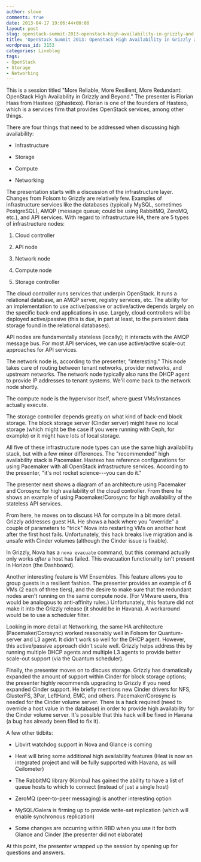 ```yaml
---
author: slowe
comments: true
date: 2013-04-17 19:06:44+00:00
layout: post
slug: openstack-summit-2013-openstack-high-availability-in-grizzly-and-beyond
title: 'OpenStack Summit 2013: OpenStack High Availability in Grizzly and Beyond'
wordpress_id: 3153
categories: Liveblog
tags:
- OpenStack
- Storage
- Networking
---
```


This is a session titled "More Reliable, More Resilient, More Redundant: OpenStack High Availability in Grizzly and Beyond." The presenter is Florian Haas from Hastexo (@hastexo). Florian is one of the founders of Hastexo, which is a services firm that provides OpenStack services, among other things.

There are four things that need to be addressed when discussing high availability:

* Infrastructure

* Storage

* Compute

* Networking

The presentation starts with a discussion of the infrastructure layer. Changes from Folsom to Grizzly are relatively few. Examples of infrastructure services like the databases (typically MySQL, sometimes PostgreSQL), AMQP (message queue; could be using RabbitMQ, ZeroMQ, etc.), and API services. With regard to infrastructure HA, there are 5 types of infrastructure nodes:

1. Cloud controller

2. API node

3. Network node

4. Compute node

5. Storage controller

The cloud controller runs services that underpin OpenStack. It runs a relational database, an AMQP server, registry services, etc. The ability for an implementation to use active/passive or active/active depends largely on the specific back-end applications in use. Largely, cloud controllers will be deployed active/passive (this is due, in part at least, to the persistent data storage found in the relational databases).

API nodes are fundamentally stateless (locally); it interacts with the AMQP message bus. For most API services, we can use active/active scale-out approaches for API services.

The network node is, according to the presenter, "interesting." This node takes care of routing between tenant networks, provider networks, and upstream networks. The network node typically also runs the DHCP agent to provide IP addresses to tenant systems. We'll come back to the network node shortly.

The compute node is the hypervisor itself, where guest VMs/instances actually execute.

The storage controller depends greatly on what kind of back-end block storage. The block storage server (Cinder server) might have no local storage (which might be the case if you were running with Ceph, for example) or it might have lots of local storage.

All five of these infrastructure node types can use the same high availability stack, but with a few minor differences. The "recommended" high availability stack is Pacemaker. Hastexo has reference configurations for using Pacemaker with all OpenStack infrastructure services. According to the presenter, "it's not rocket science---you can do it."

The presenter next shows a diagram of an architecture using Pacemaker and Corosync for high availability of the cloud controller. From there he shows an example of using Pacemaker/Corosync for high availability of the stateless API services.

From here, he moves on to discuss HA for compute in a bit more detail. Grizzly addresses guest HA. He shows a hack where you "override" a couple of parameters to "trick" Nova into restarting VMs on another host after the first host fails. Unfortunately, this hack breaks live migration and is unsafe with Cinder volumes (although the Cinder issue is fixable).

In Grizzly, Nova has a `nova evacuate` command, but this command actually only works _after_ a host has failed. This evacuation functionality isn't present in Horizon (the Dashboard).

Another interesting feature is VM Ensembles. This feature allows you to group guests in a resilient fashion. The presenter provides an example of 6 VMs (2 each of three tiers), and the desire to make sure that the redundant nodes aren't running on the same compute node. (For VMware users, this would be analogous to anti-affinity rules.) Unfortunately, this feature did not make it into the Grizzly release (it should be in Havana). A workaround would be to use a scheduler filter.

Looking in more detail at Networking, the same HA architecture (Pacemaker/Corosync) worked reasonably well in Folsom for Quantum-server and L3 agent. It didn't work so well for the DHCP agent. However, this active/passive approach didn't scale well. Grizzly helps address this by running multiple DHCP agents and multiple L3 agents to provide better scale-out support (via the Quantum scheduler).

Finally, the presenter moves on to discuss storage. Grizzly has dramatically expanded the amount of support within Cinder for block storage options; the presenter highly recommends upgrading to Grizzly if you need expanded Cinder support. He briefly mentions new Cinder drivers for NFS, GlusterFS, 3Par, LeftHand, EMC, and others. Pacemaker/Corosync is needed for the Cinder volume server. There is a hack required (need to override a host value in the database) in order to provide high availability for the Cinder volume server. It's possible that this hack will be fixed in Havana (a bug has already been filed to fix it).

A few other tidbits:

* Libvirt watchdog support in Nova and Glance is coming

* Heat will bring some additional high availability features (Heat is now an integrated project and will be fully supported with Havana, as will Ceilometer)

* The RabbitMQ library (Kombu) has gained the ability to have a list of queue hosts to which to connect (instead of just a single host)

* ZeroMQ (peer-to-peer messaging) is another interesting option

* MySQL/Galera is firming up to provide write-set replication (which will enable synchronous replication)

* Some changes are occurring within RBD when you use it for both Glance and Cinder (the presenter did not elaborate)

At this point, the presenter wrapped up the session by opening up for questions and answers.
